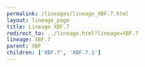 ```yaml
---
permalink: /lineages/lineage_XBF.7.html
layout: lineage_page
title: Lineage XBF.7
redirect_to: ../lineage.html?lineage=XBF.7
lineage: XBF.7
parent: XBF
children: ['XBF.7', 'XBF.7.1']
---
```

